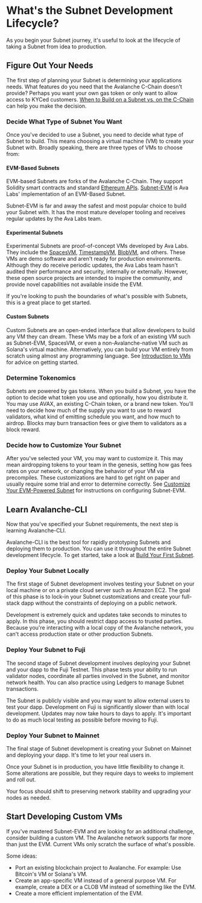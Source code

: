 # What's the Subnet Development Lifecycle?

As you begin your Subnet journey, it's useful to look at the lifecycle of taking a Subnet from idea
to production.

## Figure Out Your Needs

The first step of planning your Subnet is determining your applications needs. What features do you
need that the Avalanche C-Chain doesn't provide? Perhaps you want your own gas token or only want
to allow access to KYCed customers. [When to Build on a Subnet vs. on the C-Chain](./when-to-use-subnet-vs-c-chain.md)
can help you make the decision.

### Decide What Type of Subnet You Want

Once you've decided to use a Subnet, you need to decide what type of Subnet to build. This means
choosing a virtual machine (VM) to create your Subnet with. Broadly speaking, there are three types
of VMs to choose from:

#### EVM-Based Subnets

EVM-based Subnets are forks of the Avalanche C-Chain. They support Solidity
smart contracts and standard [Ethereum
APIs](/apis/avalanchego/apis/c-chain#ethereum-apis).
[Subnet-EVM](https://github.com/ava-labs/subnet-evm) is Ava Labs' implementation
of an EVM-Based Subnet.

Subnet-EVM is far and away the safest and most popular choice to build your Subnet with. It has the
most mature developer tooling and receives regular updates by the Ava Labs team.

#### Experimental Subnets

Experimental Subnets are proof-of-concept VMs developed by Ava Labs. They include the
[SpacesVM](spaces), [TimestampVM](create-a-vm-timestampvm), [BlobVM](create-a-vm-blobvm), and others.
These VMs are demo software and aren't ready for production environments. Although they do receive
periodic updates, the Ava Labs team hasn't audited their performance and security, internally or
externally. However, these open source projects are intended to inspire the community, and provide
novel capabilities not available inside the EVM.

If you're looking to push the boundaries of what's possible with Subnets, this is a great place to
get started.

#### Custom Subnets

Custom Subnets are an open-ended interface that allow developers to build any VM they can dream.
These VMs may be a fork of an existing VM such as Subnet-EVM, SpacesVM, or even a
non-Avalanche-native VM such as Solana's virtual machine. Alternatively, you can build your VM
entirely from scratch using almost any programming language. See [Introduction to
VMs](introduction-to-vm) for advice on getting started.

### Determine Tokenomics

Subnets are powered by gas tokens. When you build a Subnet, you have the option to decide what token
you use and optionally, how you distribute it. You may use AVAX, an existing C-Chain token, or a
brand new token. You'll need to decide how much of the supply you want to use to reward validators,
what kind of emitting schedule you want, and how much to airdrop. Blocks may burn transaction fees
or give them to validators as a block reward.

### Decide how to Customize Your Subnet

After you've selected your VM, you may want to customize it. This may mean airdropping tokens to
your team in the genesis, setting how gas fees rates on your network, or changing the
behavior of your VM via precompiles. These customizations are hard to get right on paper and usually
require some trial and error to determine correctly. See [Customize Your EVM-Powered
Subnet](customize-a-subnet) for instructions on configuring Subnet-EVM.

## Learn Avalanche-CLI

Now that you've specified your Subnet requirements, the next step is learning Avalanche-CLI.

Avalanche-CLI is the best tool for rapidly prototyping Subnets and deploying them to production. You
can use it throughout the entire Subnet development lifecycle. To get started, take a look at [Build
Your First Subnet](build-first-subnet).

### Deploy Your Subnet Locally

The first stage of Subnet development involves testing your Subnet on your local machine or on a
private cloud server such as Amazon EC2. The goal of this phase is to lock-in your Subnet
customizations and create your full-stack dapp without the constraints of deploying on a public
network.

Development is extremely quick and updates take seconds to minutes to apply. In this phase,
you should restrict dapp access to trusted parties. Because you're interacting with a local copy of
the Avalanche network, you can't access production state or other production Subnets.

### Deploy Your Subnet to Fuji

The second stage of Subnet development involves deploying your Subnet and your dapp to the Fuji
Testnet. This phase tests your ability to run validator nodes, coordinate all parties involved in
the Subnet, and monitor network health. You can also practice using Ledgers to manage Subnet
transactions.

The Subnet is publicly visible and you may want to allow external users to test your
dapp. Development on Fuji is significantly slower than with local development. Updates may now take
hours to days to apply. It's important to do as much local testing as possible before moving to
Fuji.

### Deploy Your Subnet to Mainnet

The final stage of Subnet development is creating your Subnet on Mainnet and deploying your dapp.
It's time to let your real users in.

Once your Subnet is in production, you have little flexibility
to change it. Some alterations are possible, but they require days to weeks to implement and roll
out.

Your focus should shift to preserving network stability and upgrading your nodes as needed.

## Start Developing Custom VMs

If you've mastered Subnet-EVM and are looking for an additional challenge, consider building a
custom VM. The Avalanche network supports far more than just the EVM. Current VMs only scratch the
surface of what's possible.

Some ideas:

- Port an existing blockchain project to Avalanche. For example: Use Bitcoin's VM or Solana's VM.
- Create an app-specific VM instead of a general purpose VM. For example, create a DEX
  or a CLOB VM instead of something like the EVM.
- Create a more efficient implementation of the EVM.
